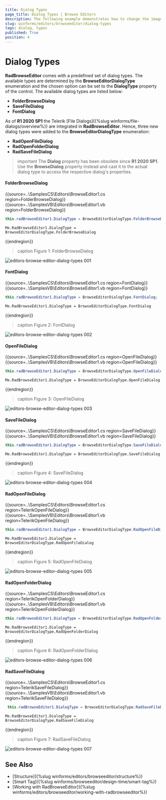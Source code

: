 ```yaml
---
title: Dialog Types
page_title: Dialog Types | Browse Editors
description: The following example demonstrates how to change the image of a RadButton using the RadBrowseEditor.
slug: winforms/editors/browseeditor/dialog-types
tags: dialog, types
published: True
position: 4
---
```


# Dialog Types

__RadBrowseEditor__ comes with a predefined set of dialog types. The available types are determined by the **BrowseEditorDialogType** enumeration and the chosen option can be set to the __DialogType__ property of the control. The available dialog types are listed below:

* **FolderBrowseDialog**
* **SaveFileDialog**
* **FontDialog**

As of **R1 2020 SP1** the Telerik [File Dialogs]({%slug winforms/file-dialogs/overview%}) are integrated in **RadBrowseEditor**. Hence, three new dialog types were added to the **BrowseEditorDialogType** enumeration:

* **RadOpenFileDialog**
* **RadOpenFolderDialog**
* **RadSaveFileDialog**

>important The **Dialog** property has been obsolete since **R1 2020 SP1**. Use the **BrowseDialog** property instead and cast it to the actual dialog type to access the respective dialog's properties.

#### FolderBrowseDialog

{{source=..\SamplesCS\Editors\BrowseEditor1.cs region=FolderBrowseDialog}} 
{{source=..\SamplesVB\Editors\BrowseEditor1.vb region=FolderBrowseDialog}}
````C#
this.radBrowseEditor1.DialogType = BrowseEditorDialogType.FolderBrowseDialog;

````
````VB.NET
Me.RadBrowseEditor1.DialogType = BrowseEditorDialogType.FolderBrowseDialog

````



{{endregion}}

>caption Figure 1: FolderBrowseDialog

![editors-browse-editor-dialog-types 001](images/editors-browse-editor-dialog-types001.png)

#### FontDialog

{{source=..\SamplesCS\Editors\BrowseEditor1.cs region=FontDialog}} 
{{source=..\SamplesVB\Editors\BrowseEditor1.vb region=FontDialog}}
````C#
this.radBrowseEditor1.DialogType = BrowseEditorDialogType.FontDialog;

````
````VB.NET
Me.RadBrowseEditor1.DialogType = BrowseEditorDialogType.FontDialog

````



{{endregion}}

>caption Figure 2: FontDialog

![editors-browse-editor-dialog-types 002](images/editors-browse-editor-dialog-types002.png)

#### OpenFileDialog

{{source=..\SamplesCS\Editors\BrowseEditor1.cs region=OpenFileDialog}} 
{{source=..\SamplesVB\Editors\BrowseEditor1.vb region=OpenFileDialog}}
````C#
this.radBrowseEditor1.DialogType = BrowseEditorDialogType.OpenFileDialog;

````
````VB.NET
Me.RadBrowseEditor1.DialogType = BrowseEditorDialogType.OpenFileDialog

````



{{endregion}}

>caption Figure 3: OpenFileDialog

![editors-browse-editor-dialog-types 003](images/editors-browse-editor-dialog-types003.png)

#### SaveFileDialog

{{source=..\SamplesCS\Editors\BrowseEditor1.cs region=SaveFileDialog}} 
{{source=..\SamplesVB\Editors\BrowseEditor1.vb region=SaveFileDialog}}
````C#
this.radBrowseEditor1.DialogType = BrowseEditorDialogType.SaveFileDialog;

````
````VB.NET
Me.RadBrowseEditor1.DialogType = BrowseEditorDialogType.SaveFileDialog

```` 
{{endregion}}

>caption Figure 4: SaveFileDialog

![editors-browse-editor-dialog-types 004](images/editors-browse-editor-dialog-types004.png)


#### RadOpenFileDialog

{{source=..\SamplesCS\Editors\BrowseEditor1.cs region=TelerikOpenFileDialog}} 
{{source=..\SamplesVB\Editors\BrowseEditor1.vb region=TelerikOpenFileDialog}}

````C#
this.radBrowseEditor1.DialogType = BrowseEditorDialogType.RadOpenFileDialog;

````
````VB.NET
Me.RadBrowseEditor1.DialogType = BrowseEditorDialogType.RadOpenFileDialog

```` 
{{endregion}}

>caption Figure 5: RadOpenFileDialog

![editors-browse-editor-dialog-types 005](images/editors-browse-editor-dialog-types005.png)

#### RadOpenFolderDialog

{{source=..\SamplesCS\Editors\BrowseEditor1.cs region=TelerikOpenFolderDialog}} 
{{source=..\SamplesVB\Editors\BrowseEditor1.vb region=TelerikOpenFolderDialog}}

````C#
this.radBrowseEditor1.DialogType = BrowseEditorDialogType.RadOpenFolderDialog;

````
````VB.NET
Me.RadBrowseEditor1.DialogType = BrowseEditorDialogType.RadOpenFolderDialog

```` 
{{endregion}}

>caption Figure 6: RadOpenFolderDialog

![editors-browse-editor-dialog-types 006](images/editors-browse-editor-dialog-types006.png)


#### RadSaveFileDialog


{{source=..\SamplesCS\Editors\BrowseEditor1.cs region=TelerikSaveFileDialog}} 
{{source=..\SamplesVB\Editors\BrowseEditor1.vb region=TelerikSaveFileDialog}}

````C#
 this.radBrowseEditor1.DialogType = BrowseEditorDialogType.RadSaveFileDialog;

````
````VB.NET
Me.RadBrowseEditor1.DialogType = BrowseEditorDialogType.RadSaveFileDialog

```` 
{{endregion}} 

>caption Figure 7: RadSaveFileDialog

![editors-browse-editor-dialog-types 007](images/editors-browse-editor-dialog-types007.png)

## See Also

* [Structure]({%slug winforms/editors/browseeditor/structure%})
* [Smart Tag]({%slug winforms/browseeditor/design-time/smart-tag%})
* [Working with RadBrowseEditor]({%slug winforms/editors/browseeditor/working-with-radbrowseeditor%})